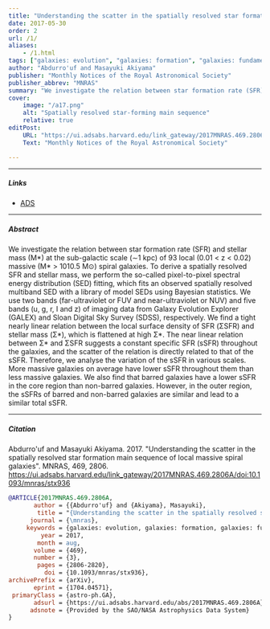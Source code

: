 ```yaml
---
title: "Understanding the scatter in the spatially resolved star formation main sequence of local massive spiral galaxies" 
date: 2017-05-30
order: 2
url: /1/
aliases: 
    - /1.html
tags: ["galaxies: evolution", "galaxies: formation", "galaxies: fundamental parameters", "Astrophysics - Astrophysics of Galaxies"]
author: "Abdurro'uf and Masayuki Akiyama"
publisher: "Monthly Notices of the Royal Astronomical Society"
publisher_abbrev: "MNRAS"
summary: "We investigate the relation between star formation rate (SFR) and stellar mass (M*) at the sub-galactic scale (∼1 kpc) of 93 local (0.01 < z < 0.02) massive (M* > 1010.5 M⊙) spiral galaxies. To derive a spatially resolved SFR and stellar mass, we perform the so-called pixel-to-pixel spectral energy distribution (SED) fitting, which fits an observed spatially resolved multiband SED with a library of model SEDs using Bayesian statistics. We use two bands (far-ultraviolet or FUV and near-ultraviolet or NUV) and five bands (u, g, r, I and z) of imaging data from Galaxy Evolution Explorer (GALEX) and Sloan Digital Sky Survey (SDSS), respectively. We find a tight nearly linear relation between the local surface density of SFR (ΣSFR) and stellar mass (Σ*), which is flattened at high Σ*. The near linear relation between Σ* and ΣSFR suggests a constant specific SFR (sSFR) throughout the galaxies, and the scatter of the relation is directly related to that of the sSFR. Therefore, we analyse the variation of the sSFR in various scales. More massive galaxies on average have lower sSFR throughout them than less massive galaxies. We also find that barred galaxies have a lower sSFR in the core region than non-barred galaxies. However, in the outer region, the sSFRs of barred and non-barred galaxies are similar and lead to a similar total sSFR." 
cover:
    image: "/a17.png"
    alt: "Spatially resolved star-forming main sequence"
    relative: true
editPost:
    URL: "https://ui.adsabs.harvard.edu/link_gateway/2017MNRAS.469.2806A/doi:10.1093/mnras/stx936"
    Text: "Monthly Notices of the Royal Astronomical Society"

---
```


---

##### Links

+ [ADS](https://ui.adsabs.harvard.edu/abs/2017MNRAS.469.2806A/abstract)

---

##### Abstract

We investigate the relation between star formation rate (SFR) and stellar mass (M*) at the sub-galactic scale (∼1 kpc) of 93 local (0.01 < z < 0.02) massive (M* > 1010.5 M⊙) spiral galaxies. To derive a spatially resolved SFR and stellar mass, we perform the so-called pixel-to-pixel spectral energy distribution (SED) fitting, which fits an observed spatially resolved multiband SED with a library of model SEDs using Bayesian statistics. We use two bands (far-ultraviolet or FUV and near-ultraviolet or NUV) and five bands (u, g, r, I and z) of imaging data from Galaxy Evolution Explorer (GALEX) and Sloan Digital Sky Survey (SDSS), respectively. We find a tight nearly linear relation between the local surface density of SFR (ΣSFR) and stellar mass (Σ*), which is flattened at high Σ*. The near linear relation between Σ* and ΣSFR suggests a constant specific SFR (sSFR) throughout the galaxies, and the scatter of the relation is directly related to that of the sSFR. Therefore, we analyse the variation of the sSFR in various scales. More massive galaxies on average have lower sSFR throughout them than less massive galaxies. We also find that barred galaxies have a lower sSFR in the core region than non-barred galaxies. However, in the outer region, the sSFRs of barred and non-barred galaxies are similar and lead to a similar total sSFR.

---

##### Citation

Abdurro'uf and Masayuki Akiyama. 2017. "Understanding the scatter in the spatially resolved star formation main sequence of local massive spiral galaxies". MNRAS, 469, 2806. https://ui.adsabs.harvard.edu/link_gateway/2017MNRAS.469.2806A/doi:10.1093/mnras/stx936

```bibtex
@ARTICLE{2017MNRAS.469.2806A,
       author = {{Abdurro'uf} and {Akiyama}, Masayuki},
        title = "{Understanding the scatter in the spatially resolved star formation main sequence of local massive spiral galaxies}",
      journal = {\mnras},
     keywords = {galaxies: evolution, galaxies: formation, galaxies: fundamental parameters, Astrophysics - Astrophysics of Galaxies},
         year = 2017,
        month = aug,
       volume = {469},
       number = {3},
        pages = {2806-2820},
          doi = {10.1093/mnras/stx936},
archivePrefix = {arXiv},
       eprint = {1704.04571},
 primaryClass = {astro-ph.GA},
       adsurl = {https://ui.adsabs.harvard.edu/abs/2017MNRAS.469.2806A},
      adsnote = {Provided by the SAO/NASA Astrophysics Data System}
}
```
